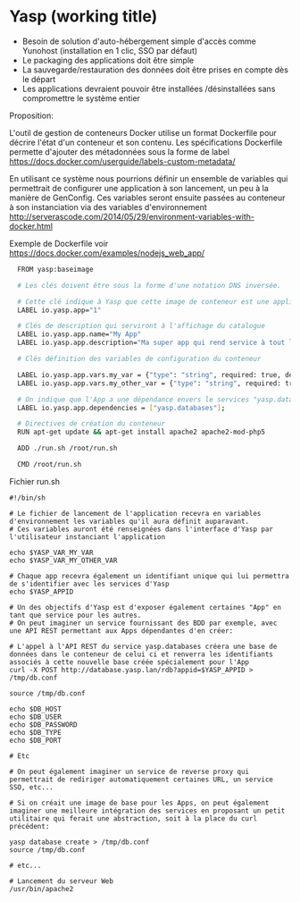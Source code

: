 # Yasp (working title)


- Besoin de solution d'auto-hébergement simple d'accès comme Yunohost (installation en 1 clic, SSO par défaut)
- Le packaging des applications doit être simple
- La sauvegarde/restauration des données doit être prises en compte dès le départ
- Les applications devraient pouvoir être installées /désinstallées sans compromettre le système entier


Proposition:

L'outil de gestion de conteneurs Docker utilise un format Dockerfile pour décrire l'état d'un conteneur et son contenu. Les spécifications Dockerfile permette d'ajouter des métadonnées sous la forme de label https://docs.docker.com/userguide/labels-custom-metadata/

En utilisant ce système nous pourrions définir un ensemble de variables qui permettrait de configurer une application à son lancement, un peu à la manière de GenConfig. Ces variables seront ensuite passées au conteneur à son instanciation via des variables d'environnement http://serverascode.com/2014/05/29/environment-variables-with-docker.html

Exemple de Dockerfile voir https://docs.docker.com/examples/nodejs_web_app/

```bash
  FROM yasp:baseimage

  # Les clés doivent être sous la forme d'une notation DNS inversée.

  # Cette clé indique à Yasp que cette image de conteneur est une application Yasp. La récupération des images du "catalogue" Yasp se fera en filtrant sur la présence de cette clé dans l'image
  LABEL io.yasp.app="1"

  # Clés de description qui serviront à l'affichage du catalogue
  LABEL io.yasp.app.name="My App"
  LABEL io.yasp.app.description="Ma super app qui rend service à tout le monde"

  # Clés définition des variables de configuration du conteneur

  LABEL io.yasp.app.vars.my_var = {"type": "string", required: true, defaultValue: "Foo"}
  LABEL io.yasp.app.vars.my_other_var = {"type": "string", required: true, defaultValue: "Foo"}

  # On indique que l'App a une dépendance envers le services "yasp.databases"
  LABEL io.yasp.app.dependencies = ["yasp.databases"];

  # Directives de création du conteneur
  RUN apt-get update && apt-get install apache2 apache2-mod-php5

  ADD ./run.sh /root/run.sh

  CMD /root/run.sh

```

Fichier run.sh

```
#!/bin/sh

# Le fichier de lancement de l'application recevra en variables d'environnement les variables qu'il aura définit auparavant.
# Ces variables auront été renseignées dans l'interface d'Yasp par l'utilisateur instanciant l'application

echo $YASP_VAR_MY_VAR
echo $YASP_VAR_MY_OTHER_VAR

# Chaque app recevra également un identifiant unique qui lui permettra de s'identifier avec les services d'Yasp
echo $YASP_APPID

# Un des objectifs d'Yasp est d'exposer également certaines "App" en tant que service pour les autres.
# On peut imaginer un service fournissant des BDD par exemple, avec une API REST permettant aux Apps dépendantes d'en créer:

# L'appel à l'API REST du service yasp.databases créera une base de données dans le conteneur de celui ci et renverra les identifiants associés à cette nouvelle base créée spécialement pour l'App
curl -X POST http://database.yasp.lan/rdb?appid=$YASP_APPID > /tmp/db.conf

source /tmp/db.conf

echo $DB_HOST
echo $DB_USER
echo $DB_PASSWORD
echo $DB_TYPE
echo $DB_PORT

# Etc

# On peut également imaginer un service de reverse proxy qui permettrait de rediriger automatiquement certaines URL, un service SSO, etc...

# Si on créait une image de base pour les Apps, on peut également imaginer une meilleure intégration des services en proposant un petit utilitaire qui ferait une abstraction, soit à la place du curl précédent:

yasp database create > /tmp/db.conf
source /tmp/db.conf

# etc...

# Lancement du serveur Web
/usr/bin/apache2
```
